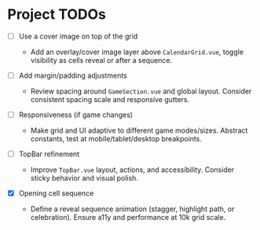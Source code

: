 # Project TODOs

- [ ] Use a cover image on top of the grid
  - Add an overlay/cover image layer above `CalendarGrid.vue`, toggle visibility as cells reveal or after a sequence.

- [ ] Add margin/padding adjustments
  - Review spacing around `GameSection.vue` and global layout. Consider consistent spacing scale and responsive gutters.

- [ ] Responsiveness (if game changes)
  - Make grid and UI adaptive to different game modes/sizes. Abstract constants, test at mobile/tablet/desktop breakpoints.

- [ ] TopBar refinement
  - Improve `TopBar.vue` layout, actions, and accessibility. Consider sticky behavior and visual polish.

- [X] Opening cell sequence
  - Define a reveal sequence animation (stagger, highlight path, or celebration). Ensure a11y and performance at 10k grid scale.
